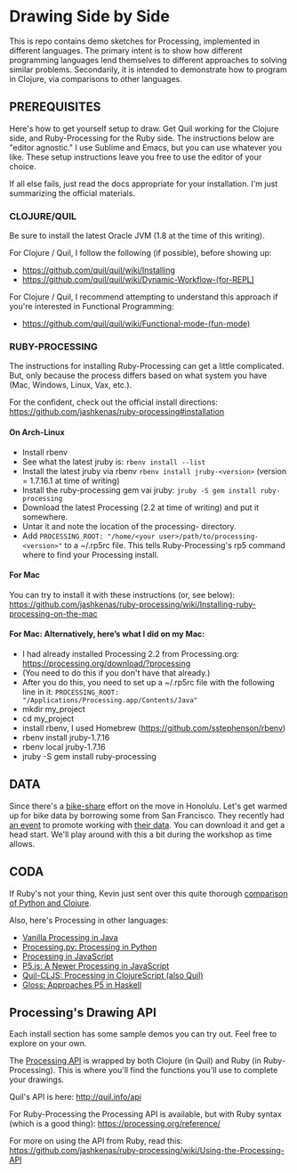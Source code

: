 # Drawing Side by Side

This is repo contains demo sketches for Processing, implemented in different languages. The primary intent is to show how different programming languages lend themselves to different approaches to solving similar problems. Secondarily, it is intended to demonstrate how to program in Clojure, via comparisons to other languages.

## PREREQUISITES

Here's how to get yourself setup to draw. Get Quil working for the Clojure side, and Ruby-Processing for the Ruby side. The instructions below are "editor agnostic." I use Sublime and Emacs, but you can use whatever you like. These setup instructions leave you free to use the editor of your choice.

If all else fails, just read the docs appropriate for your installation. I'm just summarizing the official materials.

### CLOJURE/QUIL

Be sure to install the latest Oracle JVM (1.8 at the time of this writing).

For Clojure / Quil, I follow the following (if possible), before showing up:
- https://github.com/quil/quil/wiki/Installing
- https://github.com/quil/quil/wiki/Dynamic-Workflow-(for-REPL)

For Clojure / Quil, I recommend attempting to understand this approach if you're interested in Functional Programming:
- https://github.com/quil/quil/wiki/Functional-mode-(fun-mode)


### RUBY-PROCESSING

The instructions for installing Ruby-Processing can get a little complicated. But, only because the process differs based on what system you have (Mac, Windows, Linux, Vax, etc.).

For the confident, check out the official install directions: https://github.com/jashkenas/ruby-processing#installation

#### On Arch-Linux

- Install rbenv
- See what the latest jruby is: `rbenv install --list`
- Install the latest jruby via rbenv `rbenv install jruby-<version>` (version = 1.7.16.1 at time of writing)
- Install the ruby-processing gem vai jruby: `jruby -S gem install ruby-processing`
- Download the latest Processing (2.2 at time of writing) and put it somewhere.
- Untar it and note the location of the processing-<version> directory.
- Add `PROCESSING_ROOT: "/home/<your user>/path/to/processing-<version>"` to a ~/.rp5rc file. This tells Ruby-Processing's rp5 command where to find your Processing install.

#### For Mac
You can try to install it with these instructions (or, see below):
https://github.com/jashkenas/ruby-processing/wiki/Installing-ruby-processing-on-the-mac

#### For Mac: Alternatively, here’s what I did on my Mac:

- I had already installed Processing 2.2 from Processing.org: https://processing.org/download/?processing
- (You need to do this if you don't have that already.)
- After you do this, you need to set up a ~/.rp5rc file with the following line in it: `PROCESSING_ROOT: "/Applications/Processing.app/Contents/Java"`
- mkdir my_project
- cd my_project
- install rbenv, I used Homebrew (https://github.com/sstephenson/rbenv)
- rbenv install jruby-1.7.16
- rbenv local jruby-1.7.16
- jruby -S gem install ruby-processing


## DATA

Since there's a [bike-share](http://www.bikesharehawaii.org) effort on the move in Honolulu. Let's get warmed up for bike data by borrowing some from San Francisco. They recently had [an event](http://www.bayareabikeshare.com/datachallenge) to promote working with [their data](https://s3.amazonaws.com/trackerdata/201402_babs_open_data.zip). You can download it and get a head start. We'll play around with this a bit during the workshop as time allows.


## CODA

If Ruby's not your thing, Kevin just sent over this quite thorough [comparison of Python and Clojure](http://www.pixelmonkey.org/2014/11/02/clojonic).

Also, here's Processing in other languages:
- [Vanilla Processing in Java](https://processing.org)
- [Processing.py: Processing in Python](https://github.com/jdf/processing.py)
- [Processing in JavaScript](http://processingjs.org)
- [P5.js: A Newer Processing in JavaScript](http://p5js.org)
- [Quil-CLJS: Processing in ClojureScript (also Quil)](https://github.com/quil/quil/wiki/ClojureScript)
- [Gloss: Approaches P5 in Haskell](http://gloss.ouroborus.net)

## Processing's Drawing API

Each install section has some sample demos you can try out. Feel free to explore on your own.

The [Processing API](https://processing.org/reference/) is wrapped by both Clojure (in Quil) and Ruby (in Ruby-Processing). This is where you'll find the functions you'll use to complete your drawings.

Quil's API is here: http://quil.info/api

For Ruby-Processing the Processing API is available, but with Ruby syntax (which is a good thing): https://processing.org/reference/

For more on using the API from Ruby, read this: https://github.com/jashkenas/ruby-processing/wiki/Using-the-Processing-API